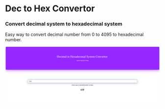# Dec to Hex Convertor
### Convert decimal system to hexadecimal system

Easy way to convert decimal number from 0 to 4095 to hexadecimal number.

![example](https://github.com/jinambo/Dec-to-Hex-Convertor/blob/master/example.PNG)
